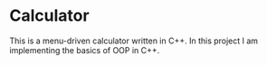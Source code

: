 # Calculator

This is a menu-driven calculator written in C++. In this project I am implementing the basics of OOP in C++. 
